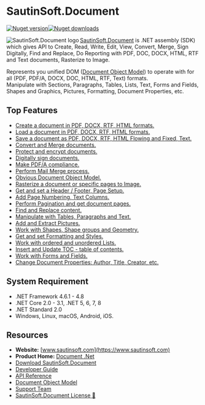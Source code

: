 # SautinSoft.Document

[![Nuget version](https://img.shields.io/nuget/v/SautinSoft.Document?style=for-the-badge)](https://www.nuget.org/packages/sautinsoft.document/)[![Nuget downloads](https://img.shields.io/nuget/dt/SautinSoft.Document?style=for-the-badge)](https://www.nuget.org/packages/sautinsoft.document/)

<img src="https://www.sautinsoft.com/media/github/d.png" alt="SautinSoft.Document logo" align="left" />

[SautinSoft.Document](https://sautinsoft.com/products/document/) is .NET assembly (SDK) which gives API to Create, Read, Write, Edit, View, Convert, Merge, Sign Digitally, Find and Replace, Do Reporting with PDF, DOC, DOCX, HTML, RTF and Text documents, Rasterize to Image.

Represents you unified DOM ([Document Object Model](https://sautinsoft.com/products/document/help/net/getting-started/document-object-model.php)) to operate with for all (PDF, PDF/A, DOCX, DOC, HTML, RTF, Text) formats.</br>
Manipulate with Sections, Paragraphs, Tables, Lists, Text, Forms and Fields, Shapes and Graphics, Pictures, Formatting, Document Properties, etc.</br>

## Top Features

+ [Create a document in PDF, DOCX, RTF, HTML formats.](https://sautinsoft.com/products/document/help/net/developer-guide/create-document.php)</br>
+ [Load a document in PDF, DOCX, RTF, HTML formats.](https://sautinsoft.com/products/document/help/net/developer-guide/load-document.php)</br>
+ [Save a document as PDF, DOCX, RTF, HTML Flowing and Fixed, Text.](https://sautinsoft.com/products/document/help/net/developer-guide/save-document.php)</br>
+ [Convert and Merge documents.](https://sautinsoft.com/products/document/help/net/developer-guide/convert-document.php)</br>
+ [Protect and encrypt documents.](https://sautinsoft.com/products/document/help/net/developer-guide/security-options-net-csharp-vb.php)</br>
+ [Digitally sign documents.](https://sautinsoft.com/products/document/help/net/developer-guide/digital-signature-net-csharp-vb.php)</br>
+ [Make PDF/A compliance.](https://sautinsoft.com/products/document/help/net/developer-guide/create-and-save-document-in-pdf-a-format-net-csharp-vb.php)</br>
+ [Perform Mail Merge process.](https://sautinsoft.com/products/document/help/net/developer-guide/mail-merge-simple-report-winforms-net-csharp-vb.php)</br>
+ [Obvious Document Object Model.](https://sautinsoft.com/products/document/help/net/getting-started/document-object-model.php)</br>
+ [Rasterize a document or specific pages to Image.](https://sautinsoft.com/products/document/help/net/developer-guide/rasterize-save-document-pages-as-picture-net-csharp-vb.php)</br>
+ [Get and set a Header / Footer, Page Setup.](https://sautinsoft.com/products/document/help/net/developer-guide/headersfooters.php)</br>
+ [Add Page Numbering, Text Columns.](https://sautinsoft.com/products/document/help/net/developer-guide/page-numbering.php)</br>
+ [Perform Pagination and get document pages.](https://sautinsoft.com/products/document/help/net/developer-guide/pagination.php)</br>
+ [Find and Replace content.](https://sautinsoft.com/products/document/help/net/developer-guide/insert-text-in-specific-page-after-specific-text-net-csharp-vb.php)</br>
+ [Manipulate with Tables, Paragraphs and Text.](https://sautinsoft.com/products/document/help/net/developer-guide/contentrange-manipulation.php)</br>
+ [Add and Extract Pictures.](https://sautinsoft.com/products/document/help/net/developer-guide/add-pictures.php)</br>
+ [Work with Shapes, Shape groups and Geometry.](https://sautinsoft.com/products/document/help/net/developer-guide/geometry.php)</br>
+ [Get and set Formatting and Styles.](https://sautinsoft.com/products/document/help/net/developer-guide/formatting-and-styles.php)</br>
+ [Work with ordered and unordered Lists.](https://sautinsoft.com/products/document/help/net/developer-guide/create-multilevel-list-in-docx-document-net-csharp-vb.php)</br>
+ [Insert and Update TOC - table of contents.](https://sautinsoft.com/products/document/help/net/developer-guide/update-table-of-contents-in-word-document-net-csharp-vb.php)</br>
+ [Work with Forms and Fields.](https://sautinsoft.com/products/document/help/net/developer-guide/forms-and-fields.php)</br>
+ [Change Document Properties: Author, Title, Creator, etc.](https://sautinsoft.com/products/document/help/net/developer-guide/document-properties-net-csharp-vb.php)</br>

## System Requirement

* .NET Framework 4.6.1 - 4.8
* .NET Core 2.0 - 3.1, .NET 5, 6, 7, 8
* .NET Standard 2.0
* Windows, Linux, macOS, Android, iOS.

## Resources

+ **Website:** [www.sautinsoft.com](https://www.sautinsoft.com)
+ **Product Home:** [Document .Net](https://sautinsoft.com/products/document/)
+ [Download SautinSoft.Document](https://sautinsoft.com/products/document/download.php)
+ [Developer Guide](https://sautinsoft.com/products/document/help/net/developer-guide/create-document.php)
+ [API Reference](https://sautinsoft.com/products/document/help/net/api-reference/html/R_Project_Document__Net_-_API_Reference.htm)
+ [Document Object Model](https://sautinsoft.com/products/document/help/net/getting-started/document-object-model.php)
+ [Support Team](https://sautinsoft.com/support.php)
+ [SautinSoft.Document License 📝](https://sautinsoft.com/products/document/help/net/getting-started/agreement.php)
